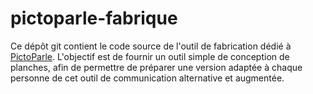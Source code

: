 # pictoparle-fabrique

Ce dépôt git contient le code source de l'outil de fabrication dédié à [PictoParle](https://pictoparle.jmfavreau.info). L'objectif est de fournir un outil simple de conception de planches, afin de permettre de préparer une version adaptée à chaque personne de cet outil de communication alternative et augmentée.


